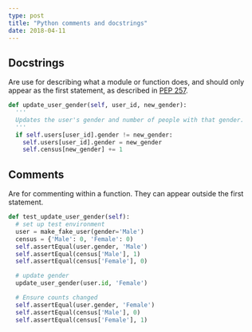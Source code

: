 ```yaml
---
type: post
title: "Python comments and docstrings"
date: 2018-04-11
---
```


## Docstrings

Are use for describing what a module or  function does,
and should only appear as the first statement,
as described in [PEP 257](https://www.python.org/dev/peps/pep-0257/).

```py
def update_user_gender(self, user_id, new_gender):
  '''
  Updates the user's gender and number of people with that gender.
  '''
  if self.users[user_id].gender != new_gender:
    self.users[user_id].gender = new_gender
    self.census[new_gender] += 1
```

## Comments

Are for commenting within a function.
They can appear outside the first statement.

```py
def test_update_user_gender(self):
  # set up test environment
  user = make_fake_user(gender='Male')
  census = {'Male': 0, 'Female': 0)
  self.assertEqual(user.gender, 'Male')
  self.assertEqual(census['Male'], 1)
  self.assertEqual(census['Female'], 0)

  # update gender
  update_user_gender(user.id, 'Female')

  # Ensure counts changed
  self.assertEqual(user.gender, 'Female')
  self.assertEqual(census['Male'], 0)
  self.assertEqual(census['Female'], 1)
```


